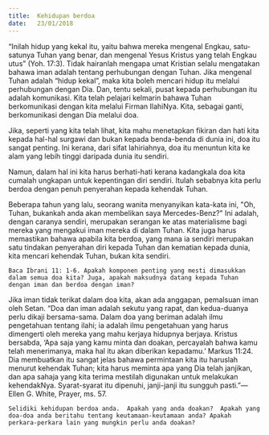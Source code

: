 ```yaml
---
title:  Kehidupan berdoa
date:   23/01/2018
---
```


“Inilah hidup yang kekal itu, yaitu bahwa mereka mengenal Engkau, satu-satunya Tuhan yang benar, dan mengenal Yesus Kristus yang telah Engkau utus” (Yoh. 17:3).  Tidak hairanlah mengapa umat Kristian selalu mengatakan bahawa iman adalah tentang perhubungan dengan Tuhan.  Jika mengenal Tuhan adalah “hidup kekal”, maka kita boleh mencari hidup itu melalui perhubungan dengan Dia.  Dan, tentu sekali, pusat kepada perhubungan itu adalah komunikasi.  Kita telah pelajari kelmarin bahawa Tuhan berkomunikasi dengan kita melalui Firman IlahiNya.  Kita, sebagai ganti, berkomunikasi dengan Dia melalui doa.

Jika, seperti yang kita telah lihat, kita mahu menetapkan fikiran dan hati kita kepada hal-hal surgawi dan bukan kepada benda-benda di dunia ini, doa itu sangat penting. Ini kerana, dari sifat lahiriahnya, doa itu menuntun kita ke alam yang lebih tinggi daripada dunia itu sendiri.

Namun, dalam hal ini kita harus berhati-hati kerana kadangkala doa kita cumalah ungkapan untuk kepentingan diri sendiri.  Itulah sebabnya kita perlu berdoa dengan penuh penyerahan kepada kehendak Tuhan.

Beberapa tahun yang lalu, seorang wanita menyanyikan kata-kata ini, "Oh, Tuhan, bukankah anda akan membelikan saya Mercedes-Benz?" Ini adalah, dengan caranya sendiri, merupakan serangan ke atas materialisme bagi mereka yang mengakui iman mereka di dalam Tuhan. Kita juga harus memastikan bahawa apabila kita berdoa, yang mana ia sendiri merupakan satu tindakan penyerahan diri kepada Tuhan dan kematian kepada dunia, kita mencari kehendak Tuhan, bukan kita sendiri.

`Baca Ibrani 11: 1-6. Apakah komponen penting yang mesti dimasukkan dalam semua doa kita? Juga, apakah maksudnya datang kepada Tuhan dengan iman dan berdoa dengan iman?`

Jika iman tidak terikat dalam doa kita, akan ada anggapan, pemalsuan iman oleh Setan.  “Doa dan iman adalah sekutu yang rapat, dan kedua-duanya perlu dikaji bersama-sama.  Dalam doa yang beriman adalah ilmu pengetahuan tentang ilahi; ia adalah ilmu pengetahuan yang harus dimengerti oleh mereka yang mahu kerjaya hidupnya berjaya.  Kristus bersabda, ‘Apa saja yang kamu minta dan doakan, percayalah bahwa kamu telah menerimanya, maka hal itu akan diberikan kepadamu.’ Markus 11:24. Dia membuatkan itu sangat jelas bahawa permintaan kita itu haruslah menurut kehendak Tuhan; kita harus meminta apa yang Dia telah janjikan, dan apa sahaja yang kita terima mestilah digunakan untuk melakukan kehendakNya.  Syarat-syarat itu dipenuhi, janji-janji itu sungguh pasti.”—Ellen G. White, Prayer, ms. 57.

`Selidiki kehidupan berdoa anda.  Apakah yang anda doakan?  Apakah yang doa-doa anda beritahu tentang keutamaan-keutamaan anda? Apakah perkara-perkara lain yang mungkin perlu anda doakan?`